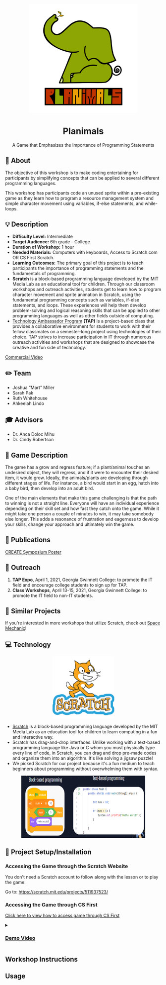 <p align="center">
  <img alt="Planimals Logo" src="https://github.com/TAP-GGC/planimals/blob/main/Media/planimal%20new%20loko-transparent.png?raw=true" height="350" />
  <h1 align="center">Planimals</h1>
  <p align="center">A Game that Emphasizes the Importance of Programming Statements</p>
</p>

## :loudspeaker: About
The objective of this workshop is to make coding entertaining for participants by simplifying concepts that can be applied to several different programming languages. 

This workshop has participants code an unused sprite within a pre-existing game as they learn how to program a resource management system and simple character movement using variables, if-else statements, and while-loops.

## :bulb: Description

* <b>Difficulty Level:</b> Intermediate
* <b>Target Audience:</b> 6th grade - College
* <b>Duration of Workshop:</b> 1 hour 
* <b>Needed Materials:</b> Computers with keyboards, Access to Scratch.com OR CS First Scratch.
* <b>Learning Outcomes:</b> The primary goal of this project is to teach participants the importance of programming statements and the fundamentals of programming.
* <b>Scratch</b> is a block-based programming language developed by the MIT Media Lab as an educational tool for children. Through our classroom workshops and outreach activities, students get to learn how to program character movement and sprite animation in Scratch, using the fundamental programming concepts such as variables, if-else statements, and loops. These experiences will help them develop problem-solving and logical reasoning skills that can be applied to other programming languages as well as other fields outside of computing.
* [Technology Ambassador Program](https://ggc.edu/academics/school-of-science-and-technology/research-internships-service-learning/technology-ambassador-program) <b>(TAP)</b> is a project-based class that provides a collaborative environment for students to work with their fellow classmates on a semester-long project using technologies of their choice. TAP strives to increase participation in IT through numerous outreach activities and workshops that are designed to showcase the creative and fun side of technology.

[Commercial Video](https://github.com/user-attachments/assets/b1126403-8272-46df-abeb-81e0fcd8bca6)




## :pencil2: Team

* Joshua “Mart” Miller
* Sarah Pak
* Ruth Whitehouse
* Ahkeelah Lindo

## :mortar_board: Advisors

* Dr. Anca Doloc Mihu
* Dr. Cindy Robertson

## :page_with_curl: Game Description
The game has a grow and regress feature; if a plant/animal touches an undesired object, they will regress, and if it were to encounter their desired item, it would grow. Ideally, the animals/plants are developing through different stages of life. For instance, a bird would start in an egg, hatch into a baby bird, then develop into an adult bird.

One of the main elements that make this game challenging is that the path to winning is not a straight line. Everyone will have an individual experience depending on their skill set and how fast they catch onto the game. While it might take one person a couple of minutes to win, it may take somebody else longer. This adds a resonance of frustration and eagerness to develop your skills, change your approach and ultimately win the game.

## :memo: Publications




[CREATE Symposium Poster](https://github.com/TechAmbassadors-GGC/planimals/files/6418632/Create.workshop.poster.pdf)

## :open_hands: Outreach

1. <b>TAP Expo</b>, April 1, 2021, Georgia Gwinnett College: to promote the IT field and encourage college students to sign up for TAP.
2. <b>Class Workshops</b>, April 13-15, 2021, Georgia Gwinnett College: to promote the IT field to non-IT students.

## :mag_right: Similar Projects
If you're interested in more workshops that utilize Scratch, check out [Space Mechanic](https://github.com/TAP-GGC/NinjaTurtles)!

## :computer: Technology

<p align="center">
  <img alt="Scratch Logo" src = "Media/Technology/scratch logo.png" width="200" height="200"/>
</p>

* [Scratch](https://scratch.mit.edu/) is a block-based programming language developed by the MIT Media Lab as an education tool for children to learn computing in a fun and interactive way.
* Scratch has drag-and-drop interfaces. Unlike working with a text-based programming language like Java or C whom you must physically type every line of code, in Scratch, you can drag and drop pre-made codes and organize them into an algorithm. It's like solving a jigsaw puzzle!
* We picked Scratch for our project because it's a fun medium to teach beginners about programming without overwhelming them with syntax.

<p align="center">
<img src = "Media/Technology/block-based language.png" width ="400" height="200">
</p>


## :floppy_disk: Project Setup/Installation 

### Accessing the Game through the Scratch Website

You don't need a Scratch account to follow along with the lesson or to play the game. 

Go to:
https://scratch.mit.edu/projects/511937523/

### Accessing the Game through CS First

[Click here to view how to access game through CS First](/Documents/CS%20First%20Walkthrough/CS%20First%20Walkthrough.md)

<details>
<summary><h3><b><u>Demo Video</u></b></h3></summary>

[Demo Video](https://github.com/user-attachments/assets/c1605fe8-f7e2-4b9e-b336-8fb364e39cec)

</details>


## Workshop Instructions 

## Usage

